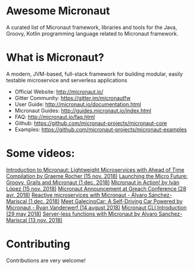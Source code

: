 # Awesome Micronaut
A curated list of Micronaut framework, libraries and tools for the Java, Groovy, Kotlin programming language related to Micronaut framework.

# What is Micronaut?
A modern, JVM-based, full-stack framework for building modular, easily testable microservice and serverless applications
- Official Website: http://micronaut.io/
- Gitter Community: https://gitter.im/micronautfw
- User Guide: http://micronaut.io/documentation.html
- Micronaut Guides: http://guides.micronaut.io/index.html
- FAQ: http://micronaut.io/faq.html
- Github: https://github.com/micronaut-projects/micronaut-core
- Examples: https://github.com/micronaut-projects/micronaut-examples

# Some videos:
<a href="https://www.youtube.com/watch?v=P1qp_l5EFic">Introduction to Micronaut: Lightweight Microservices with Ahead of Time Compilation by Graeme Rocher (15 nov. 2018)</a>
<a href="https://www.youtube.com/watch?v=upp3mKVVu9Q">Launching the Micro Future: Groovy, Grails and Micronaut (1 dec. 2018)</a>
<a href="https://www.youtube.com/watch?v=aBTMn-9PPvM">Micronaut in Action! by Iván López (15 nov. 2018)</a>
<a href="https://www.youtube.com/watch?v=56j_f3OCg6E">Micronaut Announcement at Greach Conference (28 avr. 2018)</a>
<a href="https://www.youtube.com/watch?v=10OBZINvwRA">Reactive microservices with Micronaut - Álvaro Sánchez-Mariscal (1 dec. 2018)</a>
<a href="https://www.youtube.com/watch?v=9odEvHN3AJM">Meet GalecinoCar: A Self-Driving Car Powered by Micronaut - Ryan Vanderwerf (14 august 2018)</a>
<a href="https://www.youtube.com/watch?v=R90A8drFkyQ">Micronaut CLI Introduction (29 may 2018)</a>
<a href="https://www.youtube.com/watch?v=0xnsbelwJQQ">Server-less functions with Micronaut by Alvaro Sanchez-Mariscal (13 nov. 2018)</a>

# Contributing
Contributions are very welcome!
